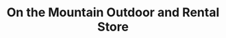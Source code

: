 ---
title: "On the Mountain Outdoor and Rental Store"
url: /haute-nendaz/on-the-mountain-outdoor-and-rental-store/
shop: Sport
---